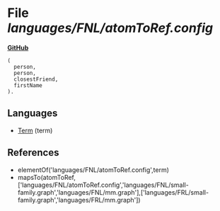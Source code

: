 # File _languages/FNL/atomToRef.config_
**[GitHub](https://github.com/softlang/yas/blob/master/languages/FNL/atomToRef.config)**
```
(
  person,
  person,
  closestFriend,
  firstName
).
```

## Languages
* [Term](../languages/Term.md) (term)

## References
* elementOf('languages/FNL/atomToRef.config',term)
* mapsTo(atomToRef,['languages/FNL/atomToRef.config','languages/FNL/small-family.graph','languages/FNL/mm.graph'],['languages/FRL/small-family.graph','languages/FRL/mm.graph'])
